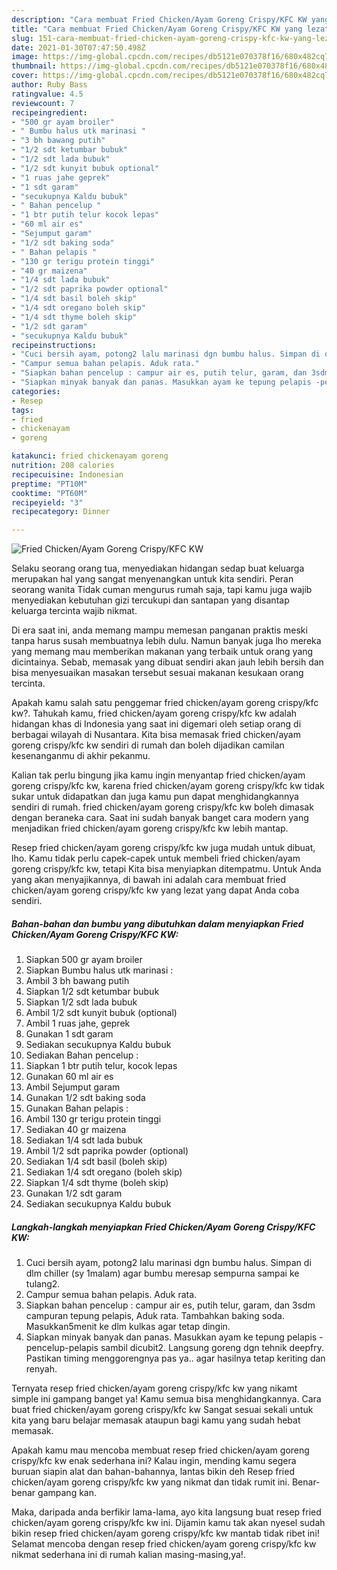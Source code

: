 ```yaml
---
description: "Cara membuat Fried Chicken/Ayam Goreng Crispy/KFC KW yang lezat dan Mudah Dibuat"
title: "Cara membuat Fried Chicken/Ayam Goreng Crispy/KFC KW yang lezat dan Mudah Dibuat"
slug: 151-cara-membuat-fried-chicken-ayam-goreng-crispy-kfc-kw-yang-lezat-dan-mudah-dibuat
date: 2021-01-30T07:47:50.498Z
image: https://img-global.cpcdn.com/recipes/db5121e070378f16/680x482cq70/fried-chickenayam-goreng-crispykfc-kw-foto-resep-utama.jpg
thumbnail: https://img-global.cpcdn.com/recipes/db5121e070378f16/680x482cq70/fried-chickenayam-goreng-crispykfc-kw-foto-resep-utama.jpg
cover: https://img-global.cpcdn.com/recipes/db5121e070378f16/680x482cq70/fried-chickenayam-goreng-crispykfc-kw-foto-resep-utama.jpg
author: Ruby Bass
ratingvalue: 4.5
reviewcount: 7
recipeingredient:
- "500 gr ayam broiler"
- " Bumbu halus utk marinasi "
- "3 bh bawang putih"
- "1/2 sdt ketumbar bubuk"
- "1/2 sdt lada bubuk"
- "1/2 sdt kunyit bubuk optional"
- "1 ruas jahe geprek"
- "1 sdt garam"
- "secukupnya Kaldu bubuk"
- " Bahan pencelup "
- "1 btr putih telur kocok lepas"
- "60 ml air es"
- "Sejumput garam"
- "1/2 sdt baking soda"
- " Bahan pelapis "
- "130 gr terigu protein tinggi"
- "40 gr maizena"
- "1/4 sdt lada bubuk"
- "1/2 sdt paprika powder optional"
- "1/4 sdt basil boleh skip"
- "1/4 sdt oregano boleh skip"
- "1/4 sdt thyme boleh skip"
- "1/2 sdt garam"
- "secukupnya Kaldu bubuk"
recipeinstructions:
- "Cuci bersih ayam, potong2 lalu marinasi dgn bumbu halus. Simpan di dlm chiller (sy 1malam) agar bumbu meresap sempurna sampai ke tulang2."
- "Campur semua bahan pelapis. Aduk rata."
- "Siapkan bahan pencelup : campur air es, putih telur, garam, dan 3sdm campuran tepung pelapis, Aduk rata. Tambahkan baking soda. Masukkan5menit ke dlm kulkas agar tetap dingin."
- "Siapkan minyak banyak dan panas. Masukkan ayam ke tepung pelapis -pencelup-pelapis sambil dicubit2. Langsung goreng dgn tehnik deepfry. Pastikan timing menggorengnya pas ya.. agar hasilnya tetap keriting dan renyah."
categories:
- Resep
tags:
- fried
- chickenayam
- goreng

katakunci: fried chickenayam goreng 
nutrition: 208 calories
recipecuisine: Indonesian
preptime: "PT10M"
cooktime: "PT60M"
recipeyield: "3"
recipecategory: Dinner

---
```



![Fried Chicken/Ayam Goreng Crispy/KFC KW](https://img-global.cpcdn.com/recipes/db5121e070378f16/680x482cq70/fried-chickenayam-goreng-crispykfc-kw-foto-resep-utama.jpg)

Selaku seorang orang tua, menyediakan hidangan sedap buat keluarga merupakan hal yang sangat menyenangkan untuk kita sendiri. Peran seorang  wanita Tidak cuman mengurus rumah saja, tapi kamu juga wajib menyediakan kebutuhan gizi tercukupi dan santapan yang disantap keluarga tercinta wajib nikmat.

Di era  saat ini, anda memang mampu memesan panganan praktis meski tanpa harus susah membuatnya lebih dulu. Namun banyak juga lho mereka yang memang mau memberikan makanan yang terbaik untuk orang yang dicintainya. Sebab, memasak yang dibuat sendiri akan jauh lebih bersih dan bisa menyesuaikan masakan tersebut sesuai makanan kesukaan orang tercinta. 



Apakah kamu salah satu penggemar fried chicken/ayam goreng crispy/kfc kw?. Tahukah kamu, fried chicken/ayam goreng crispy/kfc kw adalah hidangan khas di Indonesia yang saat ini digemari oleh setiap orang di berbagai wilayah di Nusantara. Kita bisa memasak fried chicken/ayam goreng crispy/kfc kw sendiri di rumah dan boleh dijadikan camilan kesenanganmu di akhir pekanmu.

Kalian tak perlu bingung jika kamu ingin menyantap fried chicken/ayam goreng crispy/kfc kw, karena fried chicken/ayam goreng crispy/kfc kw tidak sukar untuk didapatkan dan juga kamu pun dapat menghidangkannya sendiri di rumah. fried chicken/ayam goreng crispy/kfc kw boleh dimasak dengan beraneka cara. Saat ini sudah banyak banget cara modern yang menjadikan fried chicken/ayam goreng crispy/kfc kw lebih mantap.

Resep fried chicken/ayam goreng crispy/kfc kw juga mudah untuk dibuat, lho. Kamu tidak perlu capek-capek untuk membeli fried chicken/ayam goreng crispy/kfc kw, tetapi Kita bisa menyiapkan ditempatmu. Untuk Anda yang akan menyajikannya, di bawah ini adalah cara membuat fried chicken/ayam goreng crispy/kfc kw yang lezat yang dapat Anda coba sendiri.

<!--inarticleads1-->

##### Bahan-bahan dan bumbu yang dibutuhkan dalam menyiapkan Fried Chicken/Ayam Goreng Crispy/KFC KW:

1. Siapkan 500 gr ayam broiler
1. Siapkan  Bumbu halus utk marinasi :
1. Ambil 3 bh bawang putih
1. Siapkan 1/2 sdt ketumbar bubuk
1. Siapkan 1/2 sdt lada bubuk
1. Ambil 1/2 sdt kunyit bubuk (optional)
1. Ambil 1 ruas jahe, geprek
1. Gunakan 1 sdt garam
1. Sediakan secukupnya Kaldu bubuk
1. Sediakan  Bahan pencelup :
1. Siapkan 1 btr putih telur, kocok lepas
1. Gunakan 60 ml air es
1. Ambil Sejumput garam
1. Gunakan 1/2 sdt baking soda
1. Gunakan  Bahan pelapis :
1. Ambil 130 gr terigu protein tinggi
1. Sediakan 40 gr maizena
1. Sediakan 1/4 sdt lada bubuk
1. Ambil 1/2 sdt paprika powder (optional)
1. Sediakan 1/4 sdt basil (boleh skip)
1. Sediakan 1/4 sdt oregano (boleh skip)
1. Siapkan 1/4 sdt thyme (boleh skip)
1. Gunakan 1/2 sdt garam
1. Sediakan secukupnya Kaldu bubuk




<!--inarticleads2-->

##### Langkah-langkah menyiapkan Fried Chicken/Ayam Goreng Crispy/KFC KW:

1. Cuci bersih ayam, potong2 lalu marinasi dgn bumbu halus. Simpan di dlm chiller (sy 1malam) agar bumbu meresap sempurna sampai ke tulang2.
1. Campur semua bahan pelapis. Aduk rata.
1. Siapkan bahan pencelup : campur air es, putih telur, garam, dan 3sdm campuran tepung pelapis, Aduk rata. Tambahkan baking soda. Masukkan5menit ke dlm kulkas agar tetap dingin.
1. Siapkan minyak banyak dan panas. Masukkan ayam ke tepung pelapis -pencelup-pelapis sambil dicubit2. Langsung goreng dgn tehnik deepfry. Pastikan timing menggorengnya pas ya.. agar hasilnya tetap keriting dan renyah.




Ternyata resep fried chicken/ayam goreng crispy/kfc kw yang nikamt simple ini gampang banget ya! Kamu semua bisa menghidangkannya. Cara buat fried chicken/ayam goreng crispy/kfc kw Sangat sesuai sekali untuk kita yang baru belajar memasak ataupun bagi kamu yang sudah hebat memasak.

Apakah kamu mau mencoba membuat resep fried chicken/ayam goreng crispy/kfc kw enak sederhana ini? Kalau ingin, mending kamu segera buruan siapin alat dan bahan-bahannya, lantas bikin deh Resep fried chicken/ayam goreng crispy/kfc kw yang nikmat dan tidak rumit ini. Benar-benar gampang kan. 

Maka, daripada anda berfikir lama-lama, ayo kita langsung buat resep fried chicken/ayam goreng crispy/kfc kw ini. Dijamin kamu tak akan nyesel sudah bikin resep fried chicken/ayam goreng crispy/kfc kw mantab tidak ribet ini! Selamat mencoba dengan resep fried chicken/ayam goreng crispy/kfc kw nikmat sederhana ini di rumah kalian masing-masing,ya!.

